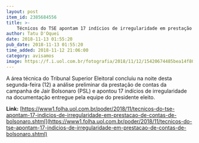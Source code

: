 ```yaml
---
layout: post
item_id: 2385684556
title: >-
    Técnicos do TSE apontam 17 indícios de irregularidade em prestação de contas de Bolsonaro
author: Tatu D'Oquei
date: 2018-11-13 01:55:20
pub_date: 2018-11-13 01:55:20
time_added: 2018-11-12 21:06:00
category: avisamos
image: https://f.i.uol.com.br/fotografia/2018/11/12/15420674485bea14f80a054_1542067448_3x2_xl.jpg
---
```


A área técnica do Tribunal Superior Eleitoral concluiu na noite desta segunda-feira (12) a análise preliminar da prestação de contas da campanha de Jair Bolsonaro (PSL) e apontou 17 indícios de irregularidade na documentação entregue pela equipe do presidente eleito.

**Link:** [https://www1.folha.uol.com.br/poder/2018/11/tecnicos-do-tse-apontam-17-indicios-de-irregularidade-em-prestacao-de-contas-de-bolsonaro.shtml](https://www1.folha.uol.com.br/poder/2018/11/tecnicos-do-tse-apontam-17-indicios-de-irregularidade-em-prestacao-de-contas-de-bolsonaro.shtml)

